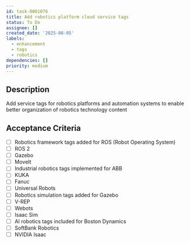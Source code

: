 ```yaml
---
id: task-0001076
title: Add robotics platform cloud service tags
status: To Do
assignee: []
created_date: '2025-08-05'
labels:
  - enhancement
  - tags
  - robotics
dependencies: []
priority: medium
---
```


## Description

Add service tags for robotics platforms and automation systems to enable better organization of robotics technology content

## Acceptance Criteria

- [ ] Robotics framework tags added for ROS (Robot Operating System)
- [ ] ROS 2
- [ ] Gazebo
- [ ] MoveIt
- [ ] Industrial robotics tags implemented for ABB
- [ ] KUKA
- [ ] Fanuc
- [ ] Universal Robots
- [ ] Robotics simulation tags added for Gazebo
- [ ] V-REP
- [ ] Webots
- [ ] Isaac Sim
- [ ] AI robotics tags included for Boston Dynamics
- [ ] SoftBank Robotics
- [ ] NVIDIA Isaac
